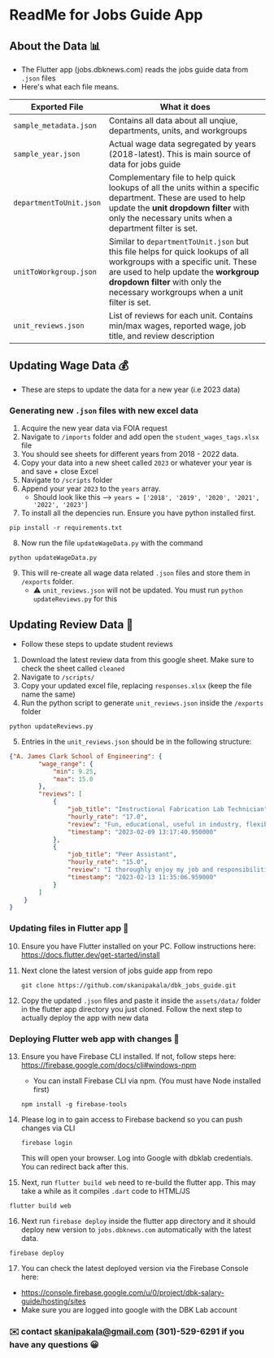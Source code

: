 # ReadMe for Jobs Guide App


## About the Data 📊

- The Flutter app (jobs.dbknews.com) reads the jobs guide data from `.json` files
- Here's what each file means.

| Exported File  | What it does |
| ------------- | ------------- |
| `sample_metadata.json`  | Contains all data about all unqiue, departments, units, and workgroups   |
| `sample_year.json`  | Actual wage data segregated by years (2018-latest). This is main source of data for jobs guide   |
| `departmentToUnit.json`  | Complementary file to help quick lookups of all the units within a specific department. These are used to help update the __unit dropdown filter__ with only the necessary units when a department filter is set.   |
| `unitToWorkgroup.json`  | Similar to `departmentToUnit.json` but this file helps for quick lookups of all workgroups with a specific unit. These are used to help update the __workgroup dropdown filter__ with only the necessary workgroups when a unit filter is set.  |
| `unit_reviews.json`  | List of reviews for each unit. Contains min/max wages, reported wage, job title, and review description   |

## Updating Wage Data 💰
- These are steps to update the data for a new year (i.e 2023 data)

### Generating new `.json` files with new excel data
1. Acquire the new year data via FOIA request
2. Navigate to `/imports` folder and add open the `student_wages_tags.xlsx` file
3. You should see sheets for different years from 2018 - 2022 data.
4. Copy your data into a new sheet called `2023` or whatever your year is and save + close Excel
5. Navigate to `/scripts` folder
6. Append your year `2023` to the `years` array. 
    - Should look like this --> `years = ['2018', '2019', '2020', '2021', '2022', '2023']`
7. To install all the depencies run. Ensure you have python installed first.
```
pip install -r requirements.txt
```
8. Now run the file `updateWageData.py` with the command
 ```
 python updateWageData.py
 ```
9. This will re-create all wage data related `.json` files and store them in `/exports` folder.
    - ⚠️  `unit_reviews.json` will not be updated. You must run `python updateReviews.py` for this


## Updating Review Data 💬
- Follow these steps to update student reviews
1. Download the latest review data from this google sheet. Make sure to check the sheet called `cleaned`
2. Navigate to `/scripts/`
3. Copy your updated excel file, replacing `responses.xlsx` (keep the file name the same)
4. Run the python script to generate `unit_reviews.json` inside the `/exports` folder
```
python updateReviews.py
```
5. Entries in the `unit_reviews.json` should be in the following structure:
```json
{"A. James Clark School of Engineering": {
        "wage_range": {
            "min": 9.25,
            "max": 15.0
        },
        "reviews": [
            {
                "job_title": "Instructional Fabrication Lab Technician",
                "hourly_rate": "17.0",
                "review": "Fun, educational, useful in industry, flexible",
                "timestamp": "2023-02-09 13:17:40.950000"
            },
            {
                "job_title": "Peer Assistant",
                "hourly_rate": "15.0",
                "review": "I thoroughly enjoy my job and responsibilities",
                "timestamp": "2023-02-13 11:35:06.959000"
            }
        ]
    }
}
```


### Updating files in Flutter app 📂
10. Ensure you have Flutter installed on your PC. Follow instructions here: https://docs.flutter.dev/get-started/install

11. Next clone the latest version of jobs guide app from repo
    ```    
    git clone https://github.com/skanipakala/dbk_jobs_guide.git
    ```

12. Copy the updated `.json` files and paste it inside the `assets/data/` folder in the flutter app directory you just cloned. Follow the next step to actually deploy the app with new data

### Deploying Flutter web app with changes 🚀
13. Ensure you have Firebase CLI installed. If not, follow steps here: https://firebase.google.com/docs/cli#windows-npm
    - You can install Firebase CLI via npm. (You must have Node installed first)
    ```    
    npm install -g firebase-tools
    ```
14. Please log in to gain access to Firebase backend so you can push changes via CLI 
    ```    
    firebase login
    ```
    This will open your browser. Log into Google with dbklab credentials. You can redirect back after this.

15. Next, run `flutter build web` need to re-build the flutter app. This may take a while as it compiles `.dart` code to HTML/JS
```
flutter build web
``` 
16. Next run `firebase deploy` inside the flutter app directory and it should deploy new version to `jobs.dbknews.com` automatically with the latest data.
```
firebase deploy
```

17. You can check the latest deployed version via the Firebase Console here:
-  https://console.firebase.google.com/u/0/project/dbk-salary-guide/hosting/sites
- Make sure you are logged into google with the DBK Lab account

### ✉️ contact skanipakala@gmail.com  (301)-529-6291 if you have any questions 😀